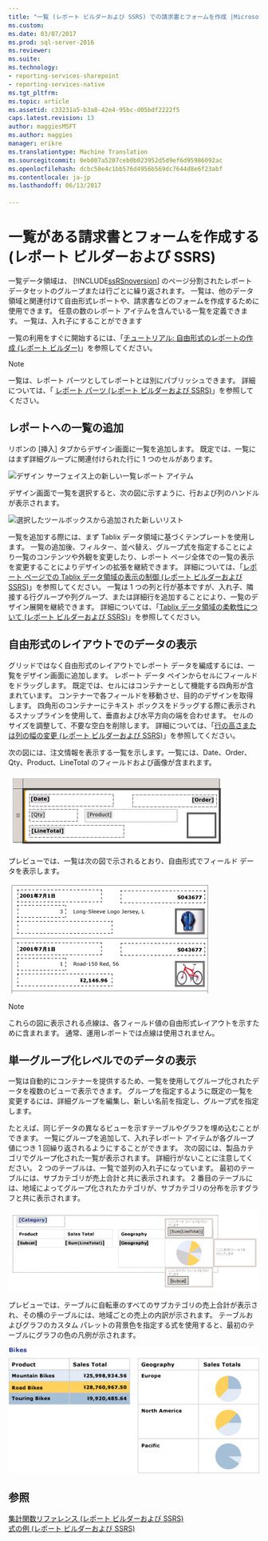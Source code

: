 ```yaml
---
title: "一覧 (レポート ビルダーおよび SSRS) での請求書とフォームを作成 |Microsoft ドキュメント"
ms.custom: 
ms.date: 03/07/2017
ms.prod: sql-server-2016
ms.reviewer: 
ms.suite: 
ms.technology:
- reporting-services-sharepoint
- reporting-services-native
ms.tgt_pltfrm: 
ms.topic: article
ms.assetid: c33231a5-b3a8-42e4-95bc-d05bdf2222f5
caps.latest.revision: 13
author: maggiesMSFT
ms.author: maggies
manager: erikre
ms.translationtype: Machine Translation
ms.sourcegitcommit: 0eb007a5207ceb0b023952d5d9ef6d95986092ac
ms.openlocfilehash: dcbc50e4c1bb576d4956b569dc7644d8e6f23abf
ms.contentlocale: ja-jp
ms.lasthandoff: 06/13/2017

---
```

# <a name="create-invoices-and-forms-with-lists-report-builder-and-ssrs"></a>一覧がある請求書とフォームを作成する (レポート ビルダーおよび SSRS)
  一覧データ領域は、 [!INCLUDE[ssRSnoversion](../../includes/ssrsnoversion-md.md)] のページ分割されたレポート データセットのグループまたは行ごとに繰り返されます。 一覧は、他のデータ領域と関連付けて自由形式レポートや、請求書などのフォームを作成するために使用できます。 任意の数のレポート アイテムを含んでいる一覧を定義できます。 一覧は、入れ子にすることができます  
  
 一覧の利用をすぐに開始するには、「[チュートリアル: 自由形式のレポートの作成 &#40;レポート ビルダー&#41;](../../reporting-services/tutorial-creating-a-free-form-report-report-builder.md)」を参照してください。  
  
> [!NOTE]  
>  一覧は、レポート パーツとしてレポートとは別にパブリッシュできます。 詳細については、「 [レポート パーツ (レポート ビルダーおよび SSRS)](../../reporting-services/report-design/report-parts-report-builder-and-ssrs.md)」を参照してください。  
  
##  <a name="AddingList"></a> レポートへの一覧の追加  
 リボンの [挿入] タブからデザイン画面に一覧を追加します。 既定では、一覧にはまず詳細グループに関連付けられた行に 1 つのセルがあります。  
  
 ![デザイン サーフェイス上の新しい一覧レポート アイテム](../../reporting-services/report-design/media/rs-listtemplatenew.gif "デザイン サーフェイス上のレポート アイテムの新しいリスト")  
  
 デザイン画面で一覧を選択すると、次の図に示すように、行および列のハンドルが表示されます。  
  
 ![選択したツールボックスから追加された新しいリスト](../../reporting-services/report-design/media/rs-listtemplatenewselected.gif "ツールボックスから追加された新しいリストを選択")  
  
 一覧を追加する際には、まず Tablix データ領域に基づくテンプレートを使用します。 一覧の追加後、フィルター、並べ替え、グループ式を指定することにより一覧のコンテンツや外観を変更したり、レポート ページ全体での一覧の表示を変更することによりデザインの拡張を継続できます。 詳細については、「[レポート ページでの Tablix データ領域の表示の制御 &#40;レポート ビルダーおよび SSRS&#41;](../../reporting-services/report-design/controlling-the-tablix-data-region-display-on-a-report-page.md)」を参照してください。 一覧は 1 つの列と行が基本ですが、入れ子、隣接する行グループや列グループ、または詳細行を追加することにより、一覧のデザイン展開を継続できます。 詳細については、「[Tablix データ領域の柔軟性について (レポート ビルダーおよび SSRS)](../../reporting-services/report-design/exploring-the-flexibility-of-a-tablix-data-region-report-builder-and-ssrs.md)」を参照してください。  
  
  
##  <a name="DisplayingLayout"></a> 自由形式のレイアウトでのデータの表示  
 グリッドではなく自由形式のレイアウトでレポート データを編成するには、一覧をデザイン画面に追加します。 レポート データ ペインからセルにフィールドをドラッグします。 既定では、セルにはコンテナーとして機能する四角形が含まれています。 コンテナーで各フィールドを移動させ、目的のデザインを取得します。 四角形のコンテナーにテキスト ボックスをドラッグする際に表示されるスナップラインを使用して、垂直および水平方向の端を合わせます。 セルのサイズを調整して、不要な空白を削除します。 詳細については、「[行の高さまたは列の幅の変更 &#40;レポート ビルダーおよび SSRS&#41;](../../reporting-services/report-design/change-row-height-or-column-width-report-builder-and-ssrs.md)」を参照してください。  
  
 次の図には、注文情報を表示する一覧を示します。一覧には、Date、Order、Qty、Product、LineTotal のフィールドおよび画像が含まれます。  
  
 ![デザイン ビュー、4 つのフィールドとイメージ リスト](../../reporting-services/report-design/media/rs-basiclistformdesign.gif "デザイン ビュー、4 つのフィールドとイメージの一覧")  
  
 プレビューでは、一覧は次の図で示されるとおり、自由形式でフィールド データを表示します。  
  
 ![4 つのフィールドと 1 つのイメージ リストのプレビュー](../../reporting-services/report-design/media/rs-basiclistformpreview.gif "リストに、4 つのフィールドと 1 つの画像のプレビュー")  
  
> [!NOTE]  
>  これらの図に表示される点線は、各フィールド値の自由形式レイアウトを示すために含まれます。 通常、運用レポートでは点線は使用されません。  
  
  
##  <a name="DisplayingGrouping"></a> 単一グループ化レベルでのデータの表示  
 一覧は自動的にコンテナーを提供するため、一覧を使用してグループ化されたデータを複数のビューで表示できます。 グループを指定するように既定の一覧を変更するには、詳細グループを編集し、新しい名前を指定し、グループ式を指定します。  
  
 たとえば、同じデータの異なるビューを示すテーブルやグラフを埋め込むことができます。 一覧にグループを追加して、入れ子レポート アイテムが各グループ値につき 1 回繰り返されるようにすることができます。 次の図には、製品カテゴリでグループ化された一覧が表示されます。 詳細行がないことに注意してください。 2 つのテーブルは、一覧で並列の入れ子になっています。 最初のテーブルには、サブカテゴリが売上合計と共に表示されます。 2 番目のテーブルには、地域によってグループ化されたカテゴリが、サブカテゴリの分布を示すグラフと共に表示されます。  
  
 ![2 つのテーブルの一覧で 1 つの入れ子グラフ](../../reporting-services/report-design/media/rs-basiclistgroupdesign.gif "入れ子になったグラフを含む 1 つ、2 つのテーブルの一覧")  
  
 プレビューでは、テーブルに自転車のすべてのサブカテゴリの売上合計が表示され、その横のテーブルには、地域ごとの売上の内訳が示されます。 テーブルおよびグラフのカスタム パレットの背景色を指定する式を使用すると、最初のテーブルにグラフの色の凡例が示されます。  
  
 ![プレビュー、2 つのテーブル、入れ子になったグラフを含む 1 つ](../../reporting-services/report-design/media/rs-basiclistgrouppreview.gif "プレビュー、2 つのテーブルと入れ子になったグラフ")  
  
  
## <a name="see-also"></a>参照  
 [集計関数リファレンス &#40;レポート ビルダーおよび SSRS&#41;](../../reporting-services/report-design/report-builder-functions-aggregate-functions-reference.md)   
 [式の例 &#40;レポート ビルダーおよび SSRS&#41;](../../reporting-services/report-design/expression-examples-report-builder-and-ssrs.md)  
  
  
